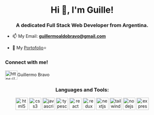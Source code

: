 <h1 align="center">Hi 👋, I'm Guille!</h1>
<h3 align="center">A dedicated Full Stack Web Developer from Argentina.</h3>

- 📫 My Email: <a href="mailto:guillermoaldobravo@gmail.com">**guillermoaldobravo@gmail.com**</a>

- 📁 My [Portofolio](https://portfolio-pied-seven-96.vercel.app)⭐

<h3 align="left">Connect with me!</h3>
<p align="left">
<a href="https://www.linkedin.com/in/guillermo-bravo-294499208/" target="blank"><img align="center" src="https://api.iconify.design/logos:linkedin-icon.svg" alt="https://www.linkedin.com/in/guillermo-bravo-294499208/" height="30" width="40" /></a>Guillermo Bravo
</p>

<h3 align="center">Languages and Tools:</h3>
<p align="center">
  <img src="https://api.iconify.design/vscode-icons:file-type-html.svg" alt="html5" height="40" width="40"/>
  <img src="https://api.iconify.design/vscode-icons:file-type-css.svg" alt="css3" height="40" width="40"/>
  <img src="https://api.iconify.design/logos:javascript.svg" alt="javascript" height="40" width="40"/>
  <img src="https://iconape.com/wp-content/png_logo_vector/typescript.png" alt="typescript" height="40" width="40"/>
  <img src="https://api.iconify.design/logos:react.svg" alt="react" height="40" width="40"/>
  <img src="https://api.iconify.design/logos:redux.svg" alt="redux" height="40" width="40"/>
  <img src="https://seeklogo.com/images/N/next-js-logo-8FCFF51DD2-seeklogo.com.png" alt="nextjs" height="40" width="40"/>
  <img src="https://icons-for-free.com/iconfiles/png/512/vscode+icons+type+tailwind-1324451500323172563.png" alt="tailwind" height="40" width="40"/>
  <img src="https://i.imgur.com/Fn2e0wQ.png" alt="nodejs" height="40" width="40"/>
  <img src="https://api.iconify.design/simple-icons:express.svg" alt="express" height="40" width="40"/>
<p>
